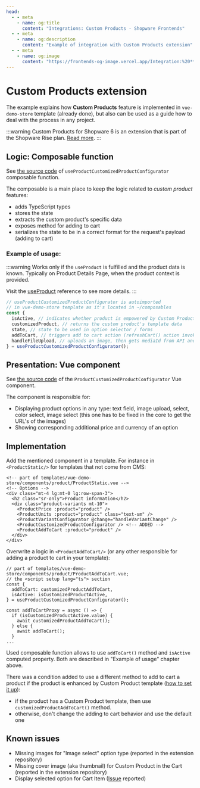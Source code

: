 ```yaml
---
head:
  - - meta
    - name: og:title
      content: "Integrations: Custom Products - Shopware Frontends"
  - - meta
    - name: og:description
      content: "Example of integration with Custom Products extension"
  - - meta
    - name: og:image
      content: "https://frontends-og-image.vercel.app/Integration:%20**Custom%20Products**?fontSize=100px"
---
```


# Custom Products extension

The example explains how **Custom Products** feature is implemented in `vue-demo-store` template (already done), but also can be used as a guide how to deal with the process in any project.

:::warning Custom Products for Shopware 6 is an extension that is part of the Shopware Rise plan.
[Read more](https://docs.shopware.com/en/shopware-6-en/extensions/customproducts).
:::

## Logic: Composable function

See [the source code](https://github.com/shopware/frontends/blob/main/templates/vue-demo-store/composables/useProductCustomizedProductConfigurator.ts) of `useProductCustomizedProductConfigurator` composable function.

The composable is a main place to keep the logic related to _custom product_ features:

- adds TypeScript types
- stores the state
- extracts the custom product's specific data
- exposes method for adding to cart
- serializes the state to be in a correct format for the request's payload (adding to cart)

### Example of usage:

:::warning
Works only if the `useProduct` is fulfilled and the product data is known. Typically on Product Details Page, when the product context is provided.

Visit the [useProduct](../../packages/composables/useProduct) reference to see more details.
:::

```ts
// useProductCustomizedProductConfigurator is autoimported
// in vue-demo-store template as it's located in ~/composables
const {
  isActive, // indicates whether product is empowered by Custom Products extension and active
  customizedProduct, // returns the custom product's template data
  state, // state to be used in option selector / forms
  addToCart, // triggers add to cart action (refreshCart() action invoked afterwards)
  handleFileUpload, // uploads an image, then gets mediaId from API and assigns it to the state
} = useProductCustomizedProductConfigurator();
```

## Presentation: Vue component

See [the source code](https://github.com/shopware/frontends/blob/main/templates/vue-demo-store/components/product/ProductCustomizedProductConfigurator.vue) of the `ProductCustomizedProductConfigurator` Vue component.

The component is responsible for:

- Displaying product options in any type: text field, image upload, select, color select, image select (this one has to be fixed in the core to get the URL's of the images)
- Showing corresponding additional price and currency of an option

## Implementation

Add the mentioned component in a template. For instance in `<ProductStatic/>` for templates that not come from CMS:

```html{9}
<!-- part of templates/vue-demo-store/components/product/ProductStatic.vue -->
<!-- Options -->
<div class="mt-4 lg:mt-0 lg:row-span-3">
  <h2 class="sr-only">Product information</h2>
  <div class="product-variants mt-10">
    <ProductPrice :product="product" />
    <ProductUnits :product="product" class="text-sm" />
    <ProductVariantConfigurator @change="handleVariantChange" />
    <ProductCustomizedProductConfigurator /> <!-- ADDED -->
    <ProductAddToCart :product="product" />
  </div>
</div>
```

Overwrite a logic in `<ProductAddToCart/>` (or any other responsible for adding a product to cart in your template):

```ts{3-6,9-10}
// part of templates/vue-demo-store/components/product/ProductAddToCart.vue;
// the <script setup lang="ts"> section
const {
  addToCart: customizedProductAddToCart,
  isActive: isCustomizedProductActive,
} = useProductCustomizedProductConfigurator();

const addToCartProxy = async () => {
  if (isCustomizedProductActive.value) {
    await customizedProductAddToCart();
  } else {
    await addToCart();
  }
...
```

Used composable function allows to use `addToCart()` method and `isActive` computed property. Both are described in "Example of usage" chapter above.

There was a condition added to use a different method to add to cart a product if the product is enhanced by Custom Product template ([how to set it up](https://docs.shopware.com/en/shopware-6-en/extensions/customproducts)):

- if the product has a Custom Product template, then use `customizedProductAddToCart()` method.
- otherwise, don't change the adding to cart behavior and use the default one

## Known issues

- Missing images for "Image select" option type (reported in the extension repository)
- Missing cover image (aka thumbnail) for Custom Product in the Cart (reported in the extension repository)
- Display selected option for Cart Item ([Issue](https://github.com/shopware/frontends/issues/456) reported)
